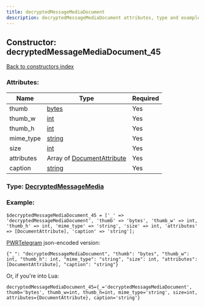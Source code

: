 ```yaml
---
title: decryptedMessageMediaDocument
description: decryptedMessageMediaDocument attributes, type and example
---
```

## Constructor: decryptedMessageMediaDocument\_45  
[Back to constructors index](index.md)



### Attributes:

| Name     |    Type       | Required |
|----------|---------------|----------|
|thumb|[bytes](../types/bytes.md) | Yes|
|thumb\_w|[int](../types/int.md) | Yes|
|thumb\_h|[int](../types/int.md) | Yes|
|mime\_type|[string](../types/string.md) | Yes|
|size|[int](../types/int.md) | Yes|
|attributes|Array of [DocumentAttribute](../types/DocumentAttribute.md) | Yes|
|caption|[string](../types/string.md) | Yes|



### Type: [DecryptedMessageMedia](../types/DecryptedMessageMedia.md)


### Example:

```
$decryptedMessageMediaDocument_45 = ['_' => 'decryptedMessageMediaDocument', 'thumb' => 'bytes', 'thumb_w' => int, 'thumb_h' => int, 'mime_type' => 'string', 'size' => int, 'attributes' => [DocumentAttribute], 'caption' => 'string'];
```  

[PWRTelegram](https://pwrtelegram.xyz) json-encoded version:

```
{"_": "decryptedMessageMediaDocument", "thumb": "bytes", "thumb_w": int, "thumb_h": int, "mime_type": "string", "size": int, "attributes": [DocumentAttribute], "caption": "string"}
```


Or, if you're into Lua:  


```
decryptedMessageMediaDocument_45={_='decryptedMessageMediaDocument', thumb='bytes', thumb_w=int, thumb_h=int, mime_type='string', size=int, attributes={DocumentAttribute}, caption='string'}

```


